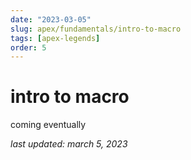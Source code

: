 ```yaml
---
date: "2023-03-05"
slug: apex/fundamentals/intro-to-macro
tags: [apex-legends]
order: 5
---
```


# intro to macro

coming eventually

*last updated: march 5, 2023*